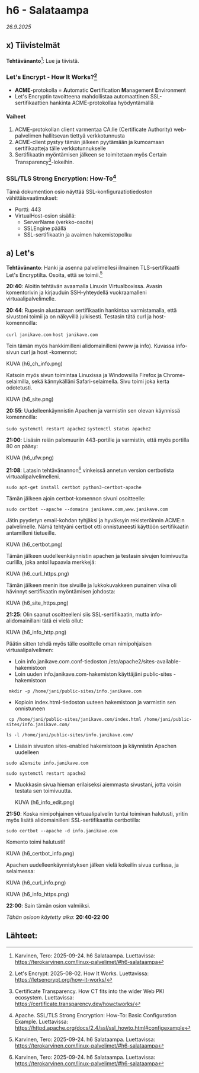 # h6 - Salataampa

*26.9.2025*
## x) Tiivistelmät

**Tehtävänanto**[^1]: Lue ja tiivistä.

### Let's Encrypt - How It Works?[^2]

  - **ACME**-protokolla = **A**utomatic **C**ertification **M**anagement **E**nvironment
  - Let's Encryptin tavoitteena mahdollistaa automaattinen SSL-sertifikaattien hankinta ACME-protokollaa hyödyntämällä

  #### Vaiheet
    
  1. ACME-protokollan client varmentaa CA:lle (Certificate Authority) web-palvelimen hallitsevan tiettyä verkkotunnusta
  2. ACME-client pystyy tämän jälkeen pyytämään ja kumoamaan sertifikaatteja tälle verkkotunnukselle
  3. Sertifikaatin myöntämisen jälkeen se toimitetaan myös Certain Transparency[^3]-lokeihin. 

### SSL/TLS Strong Encryption: How-To[^4]

  Tämä dokumention osio näyttää SSL-konfiguraatiotiedoston vähittäisvaatimukset: 

  - Portti: 443
  - VirtualHost-osion sisällä: 
    - ServerName (verkko-osoite)
    - SSLEngine päällä
    - SSL-sertifikaatin ja avaimen hakemistopolku
   
## a) Let's

**Tehtävänanto**: Hanki ja asenna palvelimellesi ilmainen TLS-sertifikaatti Let's Encryptilta. Osoita, että se toimii.[^1]

**20:40**: Aloitin tehtävän avaamalla Linuxin Virtualboxissa. Avasin komentorivin ja kirjauduin SSH-yhteydellä vuokraamalleni virtuaalipalvelimelle.

**20:44**: Rupesin alustamaan sertifikaatin hankintaa varmistamalla, että sivustoni toimii ja on näkyvillä julkisesti. Testasin tätä curl ja host-komennoilla: 

```curl janikave.com```
```host janikave.com```

Tein tämän myös hankkimilleni alidomainilleni (www ja info). Kuvassa info-sivun curl ja host -komennot:

KUVA (h6_ch_info.png)

Katsoin myös sivun toimintaa Linuxissa ja Windowsilla Firefox ja Chrome-selaimilla, sekä kännykälläni Safari-selaimella. Sivu toimi joka kerta odotetusti.

KUVA (h6_site.png)

**20:55**: Uudelleenkäynnistin Apachen ja varmistin sen olevan käynnissä komennoilla: 

```sudo systemctl restart apache2```
```systemctl status apache2```

**21:00**: Lisäsin reiän palomuuriin 443-portille ja varmistin, että myös portilla 80 on pääsy: 

KUVA (h6_ufw.png)

**21:08**: Latasin tehtävänannon[^1] vinkeissä annetun version certbotista virtuaalipalvelimelleni. 

```sudo apt-get install certbot python3-certbot-apache```

Tämän jälkeen ajoin certbot-komennon sivuni osoitteelle: 

```sudo certbot --apache --domains janikave.com,www.janikave.com```

Jätin pyydetyn email-kohdan tyhjäksi ja hyväksyin rekisteröinnin ACME:n palvelimelle. Nämä tehtyäni certbot otti onnistuneesti käyttöön sertifikaatin antamilleni tietueille. 

KUVA (h6_certbot.png)

Tämän jälkeen uudelleenkäynnistin apachen ja testasin sivujen toimivuutta curlilla, joka antoi lupaavia merkkejä: 

KUVA (h6_curl_https.png)

Tämän jälkeen menin itse sivuille ja lukkokuvakkeen punainen viiva oli hävinnyt sertifikaatin myöntämisen johdosta: 

KUVA (h6_site_https.png)

**21:25**: Olin saanut osoitteelleni siis SSL-sertifikaatin, mutta info-alidomainillani tätä ei vielä ollut: 

KUVA (h6_info_http.png)

Päätin sitten tehdä myös tälle osoittelle oman nimipohjaisen virtuaalipalvelimen: 

- Loin info.janikave.com.conf-tiedoston /etc/apache2/sites-available-hakemistoon
- Loin uuden info.janikave.com-hakemiston käyttäjäni public-sites -hakemistoon

``` mkdir -p /home/jani/public-sites/info.janikave.com```

- Kopioin index.html-tiedoston uuteen hakemistoon ja varmistin sen onnistuneen

``` cp /home/jani/public-sites/janikave.com/index.html /home/jani/public-sites/info.janikave.com/```

```ls -l /home/jani/public-sites/info.janikave.com/```

- Lisäsin sivuston sites-enabled hakemistoon ja käynnistin Apachen uudelleen

```sudo a2ensite info.janikave.com```

```sudo systemctl restart apache2```

- Muokkasin sivua hieman erilaiseksi aiemmasta sivustani, jotta voisin testata sen toimivuutta.

  KUVA (h6_info_edit.png)

**21:50**: Koska nimipohjainen virtuaalipalvelin tuntui toimivan halutusti, yritin myös lisätä alidomainilleni SSL-sertifikaattia certbotilla: 

```sudo certbot --apache -d info.janikave.com``` 

Komento toimi halutusti!

KUVA (h6_certbot_info.png)

Apachen uudelleenkäynnistyksen jälken vielä kokeilin sivua curlissa, ja selaimessa: 

KUVA (h6_curl_info.png)

KUVA (h6_info_https.png) 

**22:00**: Sain tämän osion valmiiksi.

*Tähän osioon käytetty aika*: **20:40-22:00**


## Lähteet: 

[^1]: Karvinen, Tero: 2025-09-24. h6 Salataampa. Luettavissa: https://terokarvinen.com/linux-palvelimet/#h6-salataampa
[^2]: Let's Encrypt: 2025-08-02. How It Works. Luettavissa: https://letsencrypt.org/how-it-works/
[^3]: Certificate Transparency. How CT fits into the wider Web PKI ecosystem. Luettavissa: https://certificate.transparency.dev/howctworks/
[^4]: Apache. SSL/TLS Strong Encryption: How-To: Basic Configuration Example. Luettavissa: https://httpd.apache.org/docs/2.4/ssl/ssl_howto.html#configexample
[^5]: Man certbot


